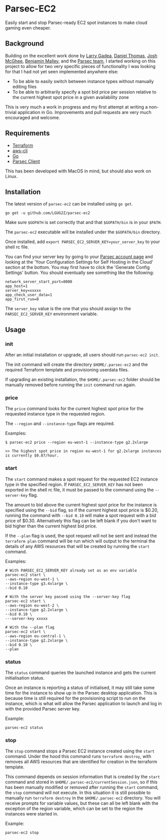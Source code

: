 # Parsec-EC2
Easily start and stop Parsec-ready EC2 spot instances to make cloud gaming even cheaper.

## Background
Building on the excellent work done by [Larry Gadea](https://lg.io/), [Daniel Thomas](https://github.com/DanielThomas/ec2gaming),
[Josh McGhee](https://github.com/joshpmcghee/parsec-terraform), [Benjamin Malley](https://github.com/BenjaminMalley/ec2gaming),
and the [Parsec team](https://parsec.tv/), I started working on this project to allow for two very specific pieces of 
functionality I was looking for that I had not yet seen implemented anywhere else:

* To be able to easily switch between instance types without manually editing files
* To be able to arbitrarily specify a spot bid price per session relative to the current highest spot price in a given availability zone

This is very much a work in progress and my first attempt at writing a non-trivial application in Go. Improvements and pull
requests are very much encouraged and welcome.

## Requirements
* [Terraform](https://github.com/hashicorp/terraform)
* [aws-cli](https://github.com/aws/aws-cli)
* [Go](https://github.com/golang/go)
* [Parsec Client](https://parsec.tv/downloads)

This has been developed with MacOS in mind, but should also work on Linux.

## Installation
The latest version of `parsec-ec2` can be installed using `go get`.

```
go get -u github.com/LGUG2Z/parsec-ec2
```

Make sure `$GOPATH` is set correctly that and that `$GOPATH/bin` is in your `$PATH`.

The `parsec-ec2` executable will be installed under the `$GOPATH/bin` directory.

Once installed, add `export PARSEC_EC2_SERVER_KEY=your_server_key` to your shell rc file.

You can find your server key by going to your [Parsec account page](https://parsec.tv/account) and looking at the
'Your Configuration Settings for Self Hosting in the Cloud' section at the bottom. You may first have to click the
'Generate Config Settings' button. You should eventually see something like the following:

```
network_server_start_port=8000
app_host=1
server_key=xxxxx
app_check_user_data=1
app_first_run=0
```

The `server_key` value is the one that you should assign to the `PARSEC_EC2_SERVER_KEY` environment variable.

## Usage
### init
After an initial installation or upgrade, all users should run `parsec-ec2 init`.

The init command will create the directory `$HOME/.parsec-ec2` and the required Terraform template and provisioning
userdata files.

If upgrading an existing installation, the `$HOME/.parsec-ec2` folder should be manually removed before running the `init`
command run again.

### price
The `price` command looks for the current highest spot price for the requested instance type in the requested region.

The `--region` and `--instance-type` flags are required.

Examples:
```
$ parsec-ec2 price --region eu-west-1 --instance-type g2.2xlarge

>> The highest spot price in region eu-west-1 for g2.2xlarge instances is currently $0.87/hour.
```

### start
The `start` command makes a spot request for the requested EC2 instance type in the specified region. If
`PARSEC_EC2_SERVER_KEY` has not been exported in the shell rc file, it must be passed to the command using the 
`--server-key` flag.

The amount to bid above the current highest spot price for the instance is specified using the `--bid` flag, so if the
current highest spot price is $0.20, running the command with `--bid 0.10` will make a spot request with a bid price
of $0.30. Alternatively this flag can be left blank if you don't want to bid higher than the current highest bid price.

If the `--plan` flag is used, the spot request will not be sent and instead the `terraform plan` command will be run
which will output to the terminal the details of any AWS resources that will be created by running the `start` command.

Examples:
```
# With PARSEC_EC2_SERVER_KEY already set as an env variable
parsec-ec2 start \
--aws-region eu-west-1 \
--instance-type g3.4xlarge \
--bid 0.10
```
```
# With the server key passed using the --server-key flag
parsec-ec2 start \
--aws-region eu-west-2 \
--instance-type g2.2xlarge \
--bid 0.10 \ 
---server-key xxxxx
```
```
# With the --plan flag
parsec-ec2 start \
--aws-region eu-central-1 \
--instance-type g2.2xlarge \
--bid 0.10 \
--plan
```

### status
The `status` command queries the launched instance and gets the current initialisation status.

Once an instance is reporting a status of initialised, it may still take some time for the instance to show up in the
Parsec desktop application. This is because time is still required for the provisioning script to run on the instance, 
which is what will allow the Parsec application to launch and log in with the provided Parsec server key.

Example:
```
parsec-ec2 status
```

### stop
The `stop` command stops a Parsec EC2 instance created using the `start` command. Under the hood this command runs 
`terraform destroy`, with removes all AWS resources that are identified for creation in the terraform template.

This command depends on session information that is created by the `start` command and stored in `$HOME/.parsec-ec2/currentSession.json`,
so if this has been manually modified or removed after running the `start` command, the `stop` command will not execute. In
this situation it is still possible to manually run `terraform destroy` in the `$HOME/.parsec-ec2` directory. You will 
receive prompts for variable values, but these can all be left blank with the exception of the region variable, which
can be set to the region the instances were started in.

Example:
```
parsec-ec2 stop
```
